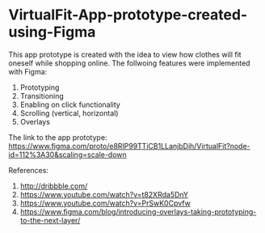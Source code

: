 # VirtualFit-App-prototype-created-using-Figma
This app prototype is created with the idea to view how clothes will fit oneself while shopping online.
The follwoing features were implemented with Figma:
1. Prototyping
2. Transitioning
3. Enabling on click functionality
4. Scrolling (vertical, horizontal)
5. Overlays

The link to the app prototype:
https://www.figma.com/proto/e8RlP99TTiCB1LLanjbDih/VirtualFit?node-id=112%3A30&scaling=scale-down

References:
1. http://dribbble.com/
2. https://www.youtube.com/watch?v=t82XRda5DnY
3. https://www.youtube.com/watch?v=PrSwK0Cpvfw
4. https://www.figma.com/blog/introducing-overlays-taking-prototyping-to-the-next-layer/
